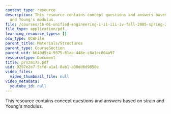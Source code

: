 ```yaml
---
content_type: resource
description: This resource contains concept questions and answers based on strain
  and Young's modulus.
file: /courses/16-01-unified-engineering-i-ii-iii-iv-fall-2005-spring-2006/9297e2e75cfda1a10ab1b30dd6d9850e_prszm17a.pdf
file_type: application/pdf
learning_resource_types: []
ocw_type: OCWFile
parent_title: Materials/Structures
parent_type: CourseSection
parent_uid: b640d5c4-9375-61ab-448e-c8a1ec804a97
resourcetype: Document
title: prszm17a.pdf
uid: 9297e2e7-5cfd-a1a1-0ab1-b30dd6d9850e
video_files:
  video_thumbnail_file: null
video_metadata:
  youtube_id: null
---
```

This resource contains concept questions and answers based on strain and Young's modulus.